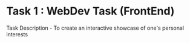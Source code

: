 # Task 1 : WebDev Task (FrontEnd)
Task Description - To create an interactive showcase of one's personal interests

